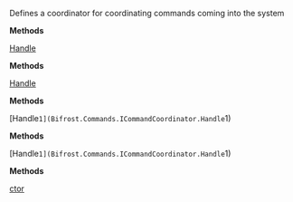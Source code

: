 Defines a coordinator for coordinating commands coming into the system

**Methods**

[Handle](Bifrost.Commands.ICommandCoordinator.Handle)


**Methods**

[Handle](Bifrost.Commands.ICommandCoordinator.Handle)


**Methods**

[Handle``1](Bifrost.Commands.ICommandCoordinator.Handle``1)


**Methods**

[Handle``1](Bifrost.Commands.ICommandCoordinator.Handle``1)


**Methods**

[ctor](Bifrost.Commands.CommandCoordinator.ctor)
